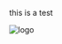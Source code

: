 this is a test


![logo](https://cdn.discordapp.com/attachments/976543982756692048/989531564247486554/logo.png)

